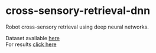 # cross-sensory-retrieval-dnn
Robot cross-sensory retrieval using deep neural networks.

Dataset available [here](https://drive.google.com/drive/folders/1tUKbRt5QgVkjYPtqwllNBinv4hjf9rzW?usp=drive_link)  
For results [click here](https://drive.google.com/drive/folders/11rFGjF6FJt7CODvwg0vXzEg9T4o0t2a7?usp=drive_link)
